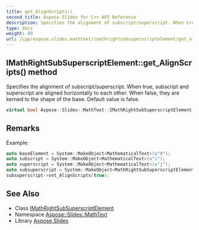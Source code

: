 ```yaml
---
title: get_AlignScripts()
second_title: Aspose.Slides for C++ API Reference
description: Specifies the alignment of subscript/superscript. When true, subscript and superscript are aligned horizontally to each other. When false, they are kerned to the shape of the base. Default value is false.
type: docs
weight: 40
url: /cpp/aspose.slides.mathtext/imathrightsubsuperscriptelement/get_alignscripts/
---
```

## IMathRightSubSuperscriptElement::get_AlignScripts() method


Specifies the alignment of subscript/superscript. When true, subscript and superscript are aligned horizontally to each other. When false, they are kerned to the shape of the base. Default value is false.

```cpp
virtual bool Aspose::Slides::MathText::IMathRightSubSuperscriptElement::get_AlignScripts()=0
```

## Remarks


Example: 
```cpp
auto baseElement = System::MakeObject<MathematicalText>(u"X");
auto subscript = System::MakeObject<MathematicalText>(u"i");
auto superscript = System::MakeObject<MathematicalText>(u"j");
auto subsuperscript = System::MakeObject<MathRightSubSuperscriptElement>(baseElement, subscript, superscript);
subsuperscript->set_AlignScripts(true);
```

## See Also

* Class [IMathRightSubSuperscriptElement](./)
* Namespace [Aspose::Slides::MathText](../)
* Library [Aspose.Slides](../../)